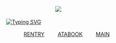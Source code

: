 
ㅤㅤㅤㅤㅤㅤ‎ ㅤ‎ ‎ ‎ ㅤ‎ㅤ‎ ‎ ‎  ![](https://komarev.com/ghpvc/?username=3OO&color=red&label=+☾‎‎‧₊)

‎ ‎ ‎ [![Typing SVG](https://readme-typing-svg.demolab.com?font=Noto+Serif+Japanese&size=10&pause=1000&color=FF5353CB&center=true&vCenter=true&multiline=true&width=500&lines=%E2%80%8E+%E2%80%8E+%E2%80%8E+%E2%80%8E+%E2%80%8E+%E2%80%8E+%E5%8F%A3%E3%81%AB%E5%87%BA%E3%81%99%E3%81%AE%E3%81%AF%E5%AE%9F%E8%A1%8C%E3%81%99%E3%82%8B%E6%99%82+;%E2%80%8E%E2%80%8E+%E2%80%8E+%E2%80%8E++%E2%80%8E+%E2%80%8E+%E3%81%9D%E3%82%8C%E3%81%8C%E3%82%AB%E3%83%83%E3%82%B3%E3%82%A4%E3%82%A4%E3%81%93%E3%81%A8)](https://git.io/typing-svg)


‎ ‎ ‎ ‎ ‎ ‎ ‎ ‎ ‎ ‎‎ ‎ ‎ ‎ ‎  ‎ [RENTRY](https://rentry.co/ACR) ‎ ‎ ‎ ‎‎ ‎ ‎‎ ‎ ‎ [ATABOOK‎](https://ohshc.atabook.org) ‎ ‎ ‎ ‎ ‎ ‎ ‎‎ ‎  [MAIN](https://github.com/KyoyaOotori)ㅤㅤㅤㅤㅤㅤㅤㅤㅤㅤㅤㅤ
<!--
**3OO8/3OO8** is a ✨ _special_ ✨ repository because its `README.md` (this file) appears on your GitHub profile.

Here are some ideas to get you started:

- 🔭 I’m currently working on ...
- 🌱 I’m currently learning ...
- 👯 I’m looking to collaborate on ...
- 🤔 I’m looking for help with ...
- 💬 Ask me about ...
- 📫 How to reach me: ...
- 😄 Pronouns: ...
- ⚡ Fun fact: ...
-->
